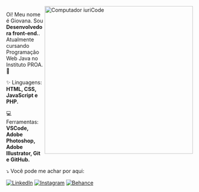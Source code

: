 <img src="https://raw.githubusercontent.com/MicaelliMedeiros/micaellimedeiros/master/image/computer-illustration.png" min-width="400px" max-width="400px" width="400px" align="right" alt="Computador iuriCode">

<p align="left"> 
   Oi! Meu nome é Giovana. Sou <strong>Desenvolvedora front-end.</strong>.<br>
   Atualmente cursando Programação Web Java no Instituto PROA. 💙
</p>

<p align="left">
  ✨ Linguagens: <strong>HTML, CSS, JavaScript e PHP.</strong>
</p>

<p align="left">
  💻 Ferramentas: <strong>VSCode, Adobe Photoshop, Adobe Illustrator, Git e GitHub.</strong>
</p>

<p align="left">
 ⤵️ Você pode me achar por aqui:
</p>

<p align="left">
  <a href="https://www.linkedin.com/in/giovana--siqueira/" target="_blank"><img src="https://img.shields.io/badge/LinkedIn-0077B5?style=for-the-badge&logo=linkedin&logoColor=white" alt="LinkedIn"></a>
<a href="https://www.instagram.com/giovxxna/" target="_blank"><img src="https://img.shields.io/badge/Instagram-E4405F?style=for-the-badge&logo=instagram&logoColor=white" alt="Instagram"></a>
<a href="https://www.behance.net/giovxna" target="_blank"><img src="https://img.shields.io/badge/-Behance-blue?style=for-the-badge&logo=behance&logoColor=white" alt="Behance"></a>
</p>  

